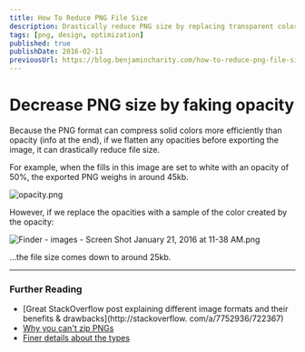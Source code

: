 ```yaml
---
title: How To Reduce PNG File Size
description: Drastically reduce PNG size by replacing transparent colors.
tags: [png, design, optimization]
published: true
publishDate: 2016-02-11
previousUrl: https://blog.benjamincharity.com/how-to-reduce-png-file-size/
---
```


# Decrease PNG size by faking opacity

Because the PNG format can compress solid colors more efficiently than opacity (info at the end), if we flatten any 
opacities before exporting the image, it can drastically reduce file size.

For example, when the fills in this image are set to white with an opacity of 50%, the exported PNG weighs in around 45kb.

![opacity.png](https://blog.benjamincharity.com/content/images/2016/02/opacity_1.png)

However, if we replace the opacities with a sample of the color created by the opacity:

![Finder - images - Screen Shot January 21, 2016 at 11-38 AM.png](https://blog.benjamincharity.com/content/images/2016/02/opacity_2.png)

...the file size comes down to around 25kb.

---

### Further Reading

- [Great StackOverflow post explaining different image formats and their benefits & drawbacks](http://stackoverflow.
  com/a/7752936/722367)
- [Why you can't zip PNGs](https://www.ou.edu/class/digitalmedia/articles/CompressionMethods_Gif_Jpeg_PNG.html)
- [Finer details about the types](http://theydiffer.com/difference-between-gif-png-and-jpg/)
